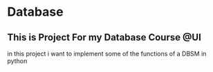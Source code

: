 # Database
## This is Project For my Database Course @UI


in this project i want to implement some of the functions of a DBSM in python
